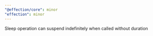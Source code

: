 ```yaml
---
"@effection/core": minor
"effection": minor
---
```


Sleep operation can suspend indefinitely when called without duration
